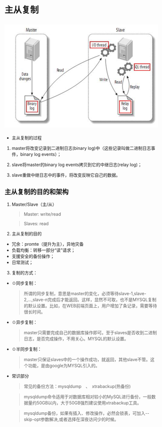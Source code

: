 
# 主从复制
## ![mysql](../Map/mysql.png)
* 主从复制的过程
1. master将改变记录到二进制日志(binary log)中（这些记录叫做二进制日志事件，binary log events）；

2. slave将master的binary log events拷贝到它的中继日志(relay log)；

3. slave重做中继日志中的事件，将改变反映它自己的数据。

## 主从复制的目的和架构
1. Master/Slave（主/从）
    > Master: write/read

    > Slaves: read


2. 主从复制的目的
* 冗余：promte（提升为主），异地灾备
* 负载均衡：转移一部分“读”请求；
* 支援安全的备份操作；
* 日常测试；


3. 复制的方式：
* ☉同步复制：
    > 所谓的同步复制，意思是master的变化，必须等待slave-1,slave-2,...,slave-n完成后才能返回。这样，显然不可取，也不是MYSQL复制的默认设置。比如，在WEB前端页面上，用户增加了条记录，需要等待很长时间。
* ☉异步复制：
    > master只需要完成自己的数据库操作即可。至于slaves是否收到二进制日志，是否完成操作，不用关心。MYSQL的默认设置。
* ☉半同步复制：
    > master只保证slaves中的一个操作成功，就返回，其他slave不管。这个功能，是由google为MYSQL引入的。




* 常识部分
    > 常见的备份方法：mysqldump　、　xtrabackup(热备份)

    > mysqldump命令适用于对数据库相对较小的MySQL进行备份，一般数据量约50GB以内，大于50GB强烈建议使用xtrabackup工具。

    > mysqldump备份，如果有插入、修改操作，必然会锁表，可加入--skip-opt参数解决,或者选择在深夜访问少的时候。
